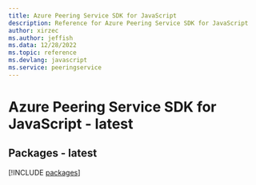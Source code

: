 ```yaml
---
title: Azure Peering Service SDK for JavaScript
description: Reference for Azure Peering Service SDK for JavaScript
author: xirzec
ms.author: jeffish
ms.data: 12/28/2022
ms.topic: reference
ms.devlang: javascript
ms.service: peeringservice
---
```

# Azure Peering Service SDK for JavaScript - latest
## Packages - latest
[!INCLUDE [packages](peering-service-index.md)]